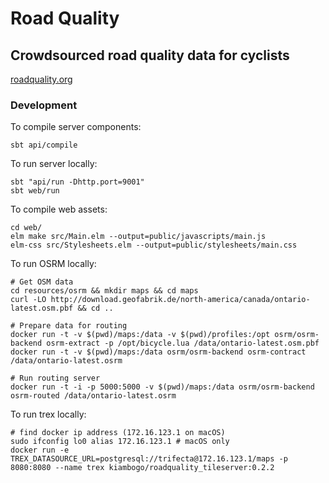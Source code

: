 # Road Quality
## Crowdsourced road quality data for cyclists

[roadquality.org](http://www.roadquality.org)

### Development
To compile server components:

    sbt api/compile

To run server locally:

    sbt "api/run -Dhttp.port=9001"
    sbt web/run

To compile web assets:

    cd web/
    elm make src/Main.elm --output=public/javascripts/main.js
    elm-css src/Stylesheets.elm --output=public/stylesheets/main.css

To run OSRM locally:

    # Get OSM data
    cd resources/osrm && mkdir maps && cd maps
    curl -LO http://download.geofabrik.de/north-america/canada/ontario-latest.osm.pbf && cd ..

    # Prepare data for routing
    docker run -t -v $(pwd)/maps:/data -v $(pwd)/profiles:/opt osrm/osrm-backend osrm-extract -p /opt/bicycle.lua /data/ontario-latest.osm.pbf
    docker run -t -v $(pwd)/maps:/data osrm/osrm-backend osrm-contract /data/ontario-latest.osrm

    # Run routing server
    docker run -t -i -p 5000:5000 -v $(pwd)/maps:/data osrm/osrm-backend osrm-routed /data/ontario-latest.osrm

To run trex locally:

    # find docker ip address (172.16.123.1 on macOS)
    sudo ifconfig lo0 alias 172.16.123.1 # macOS only
    docker run -e TREX_DATASOURCE_URL=postgresql://trifecta@172.16.123.1/maps -p 8080:8080 --name trex kiambogo/roadquality_tileserver:0.2.2
